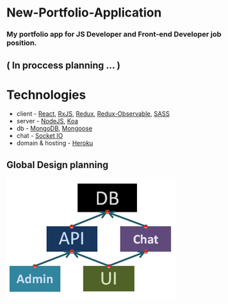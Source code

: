 # New-Portfolio-Application

### My portfolio app for JS Developer and Front-end Developer job position.
## ( In proccess planning ... )


# Technologies
- client - [React](https://reactjs.org/), [RxJS](https://rxjs-dev.firebaseapp.com), [Redux](https://redux.js.org/), [Redux-Observable](https://redux-observable.js.org/), [SASS](https://sass-lang.com)
- server - [NodeJS](https://nodejs.org), [Koa](https://koajs.com)
- db - [MongoDB](https://mongodb.com), [Mongoose](https://mongoosejs.com)
- chat - [Socket IO](https://socket.io)
- domain & hosting - [Heroku](https://www.heroku.com)

## Global Design planning

![design](src/assets/global-design.png "design")